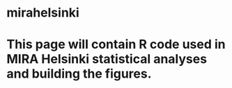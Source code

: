 # mirahelsinki

# This page will contain R code used in MIRA Helsinki statistical analyses and building the figures.
